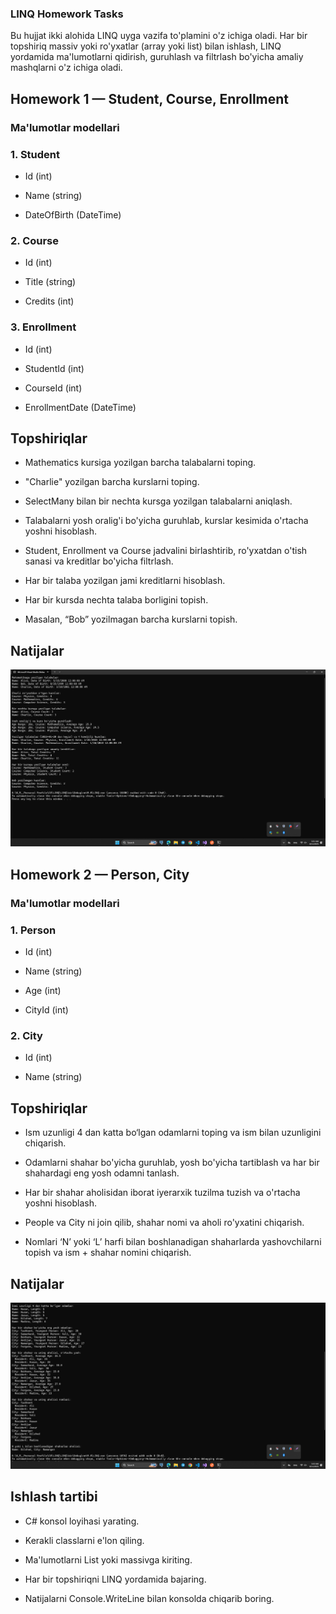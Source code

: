### LINQ Homework Tasks

Bu hujjat ikki alohida LINQ uyga vazifa to'plamini o'z ichiga oladi. Har bir topshiriq massiv yoki ro'yxatlar (array yoki list) bilan ishlash, LINQ yordamida ma'lumotlarni qidirish, guruhlash va filtrlash bo'yicha amaliy mashqlarni o'z ichiga oladi.

## Homework 1 — Student, Course, Enrollment

### Ma'lumotlar modellari

### 1. Student

- Id (int)

- Name (string)

- DateOfBirth (DateTime)

### 2. Course

- Id (int)

- Title (string)

- Credits (int)

### 3. Enrollment

- Id (int)

- StudentId (int)

- CourseId (int)

- EnrollmentDate (DateTime)

## Topshiriqlar

- Mathematics kursiga yozilgan barcha talabalarni toping.

- "Charlie" yozilgan barcha kurslarni toping.

- SelectMany bilan bir nechta kursga yozilgan talabalarni aniqlash.

- Talabalarni yosh oralig'i bo'yicha guruhlab, kurslar kesimida o'rtacha yoshni hisoblash.

- Student, Enrollment va Course jadvalini birlashtirib, ro'yxatdan o'tish sanasi va kreditlar bo'yicha filtrlash.

- Har bir talaba yozilgan jami kreditlarni hisoblash.

- Har bir kursda nechta talaba borligini topish.

- Masalan, “Bob” yozilmagan barcha kurslarni topish.

## Natijalar

![Images](./Pictures/Screenshot_1.png)

## Homework 2 — Person, City

### Ma'lumotlar modellari

### 1. Person

- Id (int)

- Name (string)

- Age (int)

- CityId (int)

### 2. City

- Id (int)

- Name (string)

## Topshiriqlar

- Ism uzunligi 4 dan katta bo‘lgan odamlarni toping va ism bilan uzunligini chiqarish.

- Odamlarni shahar bo'yicha guruhlab, yosh bo'yicha tartiblash va har bir shahardagi eng yosh odamni tanlash.

- Har bir shahar aholisidan iborat iyerarxik tuzilma tuzish va o'rtacha yoshni hisoblash.

- People va City ni join qilib, shahar nomi va aholi ro'yxatini chiqarish.

- Nomlari ‘N’ yoki ‘L’ harfi bilan boshlanadigan shaharlarda yashovchilarni topish va ism + shahar nomini chiqarish.

## Natijalar

![Images](./Pictures/Screenshot_2.png)

## Ishlash tartibi

- C# konsol loyihasi yarating.

- Kerakli classlarni e'lon qiling.

- Ma'lumotlarni List<T> yoki massivga kiriting.

- Har bir topshiriqni LINQ yordamida bajaring.

- Natijalarni Console.WriteLine bilan konsolda chiqarib boring.
